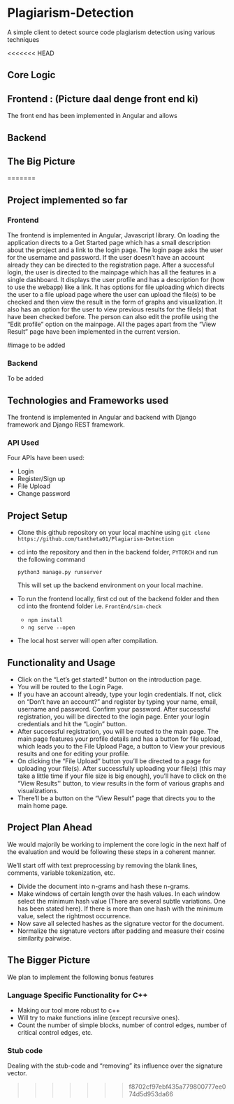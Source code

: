 # Plagiarism-Detection
A simple client to detect source code plagiarism detection using various techniques

<<<<<<< HEAD

## Core Logic


## Frontend : (Picture daal denge front end ki)
The front end has been implemented in Angular and allows 	


## Backend







## The Big Picture
=======
## Project implemented so far
### Frontend

The frontend is implemented in Angular, Javascript library. On loading the application directs to a Get Started page which has a small description about the project and a link to the login page. The login page asks the user for the username and password. If the user doesn’t have an account already they can be directed to the registration page. After a successful login, the user is directed to the mainpage which has all the features in a single dashboard. It displays the user profile and has a description for (how to use the webapp) like a link. It has options for file uploading which directs the user to a file upload page where the user can upload the file(s) to be checked and then view the result in the form of graphs and visualization. It also has an option for the user to view previous results for the file(s) that have been checked before. The person can also edit the profile using the “Edit profile” option on the mainpage.
All the pages apart from the “View Result” page have been implemented in the current version.

#image to be added

### Backend
To be added

## Technologies and Frameworks used
The frontend is implemented in Angular and backend with Django framework and Django REST framework. 

### API Used
Four APIs have been used:
- Login
- Register/Sign up
- File Upload
- Change password

## Project Setup

- Clone this github repository on your local machine using `git clone https://github.com/tantheta01/Plagiarism-Detection`
- cd into the repository and then in the backend folder, `PYTORCH` and run the following command
  
  `python3 manage.py runserver`
  
  This will set up the backend environment on your local machine.
- To run the frontend locally, first cd out of the backend folder and then cd into the frontend folder i.e. `FrontEnd/sim-check` 
  - `npm install` 
  - `ng serve --open`
- The local host server will open after compilation.

## Functionality and Usage
- Click on the “Let’s get started!” button on the introduction page.
- You will be routed to the Login Page.
- If you have an account already, type your login credentials. If not, click on  “Don’t have an account?” and register by typing your name, email, username and password. Confirm your password. After successful registration, you will be directed to the login page. Enter your login credentials and hit the “Login” button.
- After successful registration, you will be routed to the main page. The main page features your profile details and has a button for file upload, which leads you to the File Upload Page, a button to View your previous results and one for editing your profile.
- On clicking the “File Upload” button you’ll be directed to a page for uploading your file(s). After successfully uploading your file(s) (this may take a little time if your file size is big enough), you’ll have to click on the “View Results'' button, to view results in the form of various graphs and visualizations. 
- There’ll be a button on the “View Result” page that directs you to the main home page. 


## Project Plan Ahead
We would majorily be working to implement the core logic in the next half of the evaluation and would be following these steps in a coherent manner. 

We’ll start off with text preprocessing by removing the blank lines, comments, variable tokenization, etc.
- Divide the document into n-grams and hash these n-grams.
- Make windows of certain length over the hash values. In each window select the minimum hash value (There are several subtle variations. One has been stated here). If there is more than one hash with the minimum value, select the rightmost occurrence. 
- Now save all selected hashes as the signature vector for the document.
- Normalize the signature vectors after padding and measure their cosine similarity pairwise. 

## The Bigger Picture
We plan to implement the following bonus features
### Language Specific Functionality for C++
- Making our tool more robust to c++
- Will try to make functions inline (except recursive ones).
- Count the number of simple blocks, number of control edges, number of critical control edges, etc.

### Stub code
Dealing with the stub-code and “removing” its influence over the signature vector.


>>>>>>> f8702cf97ebf435a779800777ee074d5d953da66
